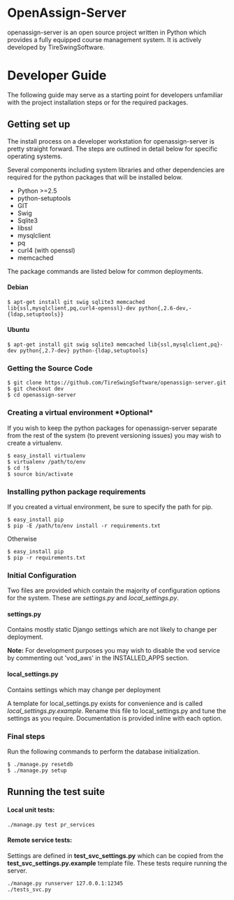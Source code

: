 # OpenAssign-Server

openassign-server is an open source project written in Python which provides a
fully equipped course management system.  It is actively developed
by TireSwingSoftware.

# Developer Guide

The following guide may serve as a starting point for developers unfamiliar
with the project installation steps or for the required packages.

## Getting set up

The install process on a developer workstation for openassign-server
is pretty straight forward. The steps are outlined in detail below
for specific operating systems.

Several components including system libraries and other dependencies
are required for the python packages that will be installed below.

- Python >=2.5
- python-setuptools
- GIT
- Swig
- Sqlite3
- libssl
- mysqlclient
- pq
- curl4 (with openssl)
- memcached

The package commands are listed below for common deployments.

#### Debian

    $ apt-get install git swig sqlite3 memcached lib{ssl,mysqlclient,pq,curl4-openssl}-dev python{,2.6-dev,-{ldap,setuptools}}


#### Ubuntu

    $ apt-get install git swig sqlite3 memcached lib{ssl,mysqlclient,pq}-dev python{,2.7-dev} python-{ldap,setuptools}


### Getting the Source Code

    $ git clone https://github.com/TireSwingSoftware/openassign-server.git
    $ git checkout dev
    $ cd openassign-server

### Creating a virtual environment **\*Optional\***

If you wish to keep the python packages for openassign-server separate from
the rest of the system (to prevent versioning issues) you may wish to
create a virtualenv.

    $ easy_install virtualenv
    $ virtualenv /path/to/env
    $ cd !$
    $ source bin/activate


### Installing python package requirements

If you created a virtual environment, be sure to specify the path for pip.

    $ easy_install pip
    $ pip -E /path/to/env install -r requirements.txt

Otherwise

    $ easy_install pip
    $ pip -r requirements.txt


### Initial Configuration

Two files are provided which contain the majority of configuration options
for the system. These are *settings.py* and *local\_settings.py*.

#### settings.py

Contains mostly static Django settings which are not likely to change per
deployment.

**Note:** For development purposes you may wish to disable the vod service by
commenting out 'vod\_aws' in the INSTALLED\_APPS section.


#### local_settings.py

Contains settings which may change per deployment

A template for local\_settings.py exists for convenience and is called
*local\_settings.py.example*. Rename this file to local\_settings.py and
tune the settings as you require. Documentation is provided inline
with each option.

### Final steps

Run the following commands to perform the database initialization.

    $ ./manage.py resetdb
    $ ./manage.py setup


## Running the test suite

#### Local unit tests:

    ./manage.py test pr_services

#### Remote service tests:

 Settings are defined in **test_svc_settings.py** which can be copied from the
 **test_svc_settings.py.example** template file. These tests require running
  the server.

    ./manage.py runserver 127.0.0.1:12345
    ./tests_svc.py


